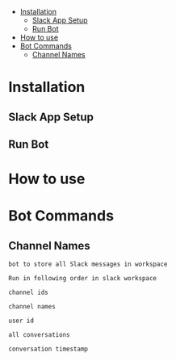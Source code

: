 - [Installation](#installation)
  - [Slack App Setup](#slack-app-setup)
  - [Run Bot](#run-bot)
- [How to use](#how-to-use)
- [Bot Commands](#bot-commands)
  - [Channel Names](#channel-names)

# Installation

## Slack App Setup

## Run Bot

# How to use

# Bot Commands

## Channel Names

    bot to store all Slack messages in workspace

    Run in following order in slack workspace

    channel ids

    channel names

    user id

    all conversations

    conversation timestamp
